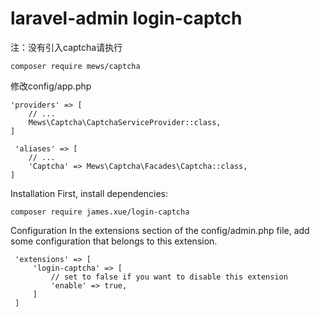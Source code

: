 laravel-admin login-captch
======
注：没有引入captcha请执行

    composer require mews/captcha

修改config/app.php
    
    'providers' => [
        // ...
        Mews\Captcha\CaptchaServiceProvider::class,
    ]   

     'aliases' => [
        // ...
        'Captcha' => Mews\Captcha\Facades\Captcha::class,
    ]

Installation
First, install dependencies:

    composer require james.xue/login-captcha
 
Configuration
 In the extensions section of the config/admin.php file, add some configuration that belongs to this extension.
 
     'extensions' => [
         'login-captcha' => [
             // set to false if you want to disable this extension
             'enable' => true,
         ]
     ]
 
 